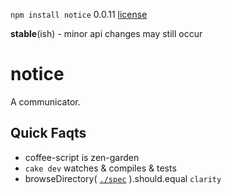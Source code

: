 `npm install notice` 0.0.11 [license](./license)

**stable**(ish) - minor api changes may still occur

notice
======

A communicator.

Quick Faqts
-----------

* coffee-script is zen-garden
* `cake dev` watches & compiles & tests
* browseDirectory( [`./spec`](./spec) ).should.equal `clarity`
